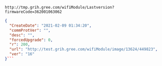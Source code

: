 `http://tmp.grih.gree.com/wifiModule/Lastversion?firmwareCode=362001063062`

```json
{
  "CreateDate": "2021-02-09 01:34:20",
  "commProtVer": "",
  "desc": "",
  "forcedUpgrade": 0,
  "r": 200,
  "url": "http://test.grih.gree.com/wifiModule/image/13624/449823",
  "ver": "16"
}```